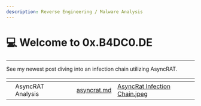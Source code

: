 ```yaml
---
description: Reverse Engineering / Malware Analysis
---
```


# 💻 Welcome to 0x.B4DC0.DE

***

See my newest post diving into an infection chain utilizing AsyncRAT.

<table data-view="cards"><thead><tr><th></th><th></th><th></th><th data-hidden data-card-target data-type="content-ref"></th><th data-hidden data-card-cover data-type="files"></th></tr></thead><tbody><tr><td></td><td>AsyncRAT Analysis</td><td></td><td><a href="asyncrat.md">asyncrat.md</a></td><td><a href=".gitbook/assets/AsyncRat Infection Chain.jpeg">AsyncRat Infection Chain.jpeg</a></td></tr></tbody></table>
